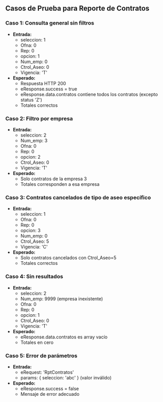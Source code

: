 ## Casos de Prueba para Reporte de Contratos

### Caso 1: Consulta general sin filtros
- **Entrada:**
  - seleccion: 1
  - Ofna: 0
  - Rep: 0
  - opcion: 1
  - Num_emp: 0
  - Ctrol_Aseo: 0
  - Vigencia: 'T'
- **Esperado:**
  - Respuesta HTTP 200
  - eResponse.success = true
  - eResponse.data.contratos contiene todos los contratos (excepto status 'Z')
  - Totales correctos

### Caso 2: Filtro por empresa
- **Entrada:**
  - seleccion: 2
  - Num_emp: 3
  - Ofna: 0
  - Rep: 0
  - opcion: 2
  - Ctrol_Aseo: 0
  - Vigencia: 'T'
- **Esperado:**
  - Solo contratos de la empresa 3
  - Totales corresponden a esa empresa

### Caso 3: Contratos cancelados de tipo de aseo específico
- **Entrada:**
  - seleccion: 1
  - Ofna: 0
  - Rep: 0
  - opcion: 3
  - Num_emp: 0
  - Ctrol_Aseo: 5
  - Vigencia: 'C'
- **Esperado:**
  - Solo contratos cancelados con Ctrol_Aseo=5
  - Totales correctos

### Caso 4: Sin resultados
- **Entrada:**
  - seleccion: 2
  - Num_emp: 9999 (empresa inexistente)
  - Ofna: 0
  - Rep: 0
  - opcion: 1
  - Ctrol_Aseo: 0
  - Vigencia: 'T'
- **Esperado:**
  - eResponse.data.contratos es array vacío
  - Totales en cero

### Caso 5: Error de parámetros
- **Entrada:**
  - eRequest: 'RptContratos'
  - params: { seleccion: 'abc' } (valor inválido)
- **Esperado:**
  - eResponse.success = false
  - Mensaje de error adecuado
